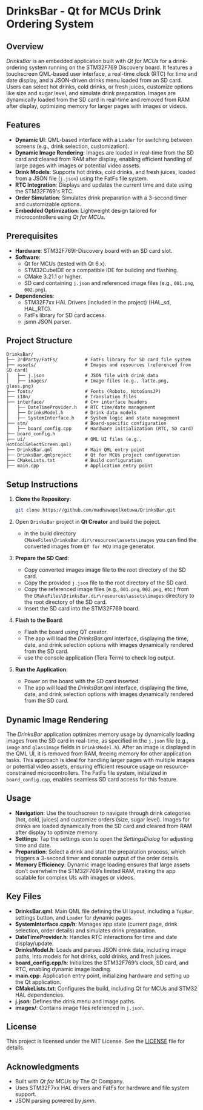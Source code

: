 # DrinksBar - Qt for MCUs Drink Ordering System

## Overview
*DrinksBar* is an embedded application built with *Qt for MCUs* for a drink-ordering system running on the STM32F769 Discovery board. It features a touchscreen QML-based user interface, a real-time clock (RTC) for time and date display, and a JSON-driven drinks menu loaded from an SD card. Users can select hot drinks, cold drinks, or fresh juices, customize options like size and sugar level, and simulate drink preparation. Images are dynamically loaded from the SD card in real-time and removed from RAM after display, optimizing memory for larger pages with images or videos.

## Features
- **Dynamic UI**: QML-based interface with a `Loader` for switching between screens (e.g., drink selection, customization).
- **Dynamic Image Rendering**: Images are loaded in real-time from the SD card and cleared from RAM after display, enabling efficient handling of large pages with images or potential video assets.
- **Drink Models**: Supports hot drinks, cold drinks, and fresh juices, loaded from a JSON file (`j.json`) using the FatFs file system.
- **RTC Integration**: Displays and updates the current time and date using the STM32F769's RTC.
- **Order Simulation**: Simulates drink preparation with a 3-second timer and customizable options.
- **Embedded Optimization**: Lightweight design tailored for microcontrollers using *Qt for MCUs*.

## Prerequisites
- **Hardware**: STM32F769I-Discovery board with an SD card slot.
- **Software**:
  - Qt for MCUs (tested with Qt 6.x).
  - STM32CubeIDE or a compatible IDE for building and flashing.
  - CMake 3.21.1 or higher.
  - SD card containing `j.json` and referenced image files (e.g., `001.png`, `002.png`).
- **Dependencies**:
  - STM32F7xx HAL Drivers (included in the project) (HAL_sd, HAL_RTC).
  - FatFs library for SD card access.
  - jsmn JSON parser.

## Project Structure
```
DrinksBar/
├── 3rdParty/FatFs/          # FatFs library for SD card file system
├── assets/                  # Images and resources (referenced from SD card)
│   ├── j.json               # JSON file with drink data
│   ├── images/              # Image files (e.g., latte.png, glass.png)
├── fonts/                   # Fonts (Roboto, NotoSansJP)
├── i18n/                    # Translation files
├── interface/               # C++ interface headers
│   ├── DateTimeProvider.h   # RTC time/date management
│   ├── DrinksModel.h        # Drink data models
│   ├── SystemInterface.h    # System logic and state management
├── stm/                     # Board-specific configuration
│   ├── board_config.cpp     # Hardware initialization (RTC, SD card)
├── board_config.h
├── ui/                      # QML UI files (e.g., HotCoolSelectScreen.qml)
├── DrinksBar.qml            # Main QML entry point
├── DrinksBar.qmlproject     # Qt for MCUs project configuration
├── CMakeLists.txt           # Build configuration
├── main.cpp                 # Application entry point
```

## Setup Instructions

1. **Clone the Repository**:
   ```bash
   git clone https://github.com/madhawapolkotuwa/DrinksBar.git
   ```

2. Open `DrinksBar` project in **Qt Creator** and build the poject.
    - in the build directory `CMakeFiles\DrinksBar.dir\resources\assets\images` you can find the converted images from `QT for MCU` image generator.
    

3. **Prepare the SD Card**:
   - Copy converted images image file to the root directory of the SD card. 
   - Copy the provided `j.json` file to the root directory of the SD card. 
   - Copy the referenced image files (e.g., `001.png`, `002.png`, etc.) from the `CMakeFiles\DrinksBar.dir\resources\assets\images` directory to the root directory of the SD card.
   - Insert the SD card into the STM32F769 board.

4. **Flash to the Board**:
   - Flash the board using QT creator.
   - The app will load the *DrinksBar.qml* interface, displaying the time, date, and drink selection options with images dynamically rendered from the SD card.
   - use the console application (Tera Term) to check log output.

5. **Run the Application**:
   - Power on the board with the SD card inserted.
   - The app will load the *DrinksBar.qml* interface, displaying the time, date, and drink selection options with images dynamically rendered from the SD card.

## Dynamic Image Rendering
The *DrinksBar* application optimizes memory usage by dynamically loading images from the SD card in real-time, as specified in the `j.json` file (e.g., `image` and `glassImage` fields in `DrinksModel.h`). After an image is displayed in the QML UI, it is removed from RAM, freeing memory for other application tasks. This approach is ideal for handling larger pages with multiple images or potential video assets, ensuring efficient resource usage on resource-constrained microcontrollers. The FatFs file system, initialized in `board_config.cpp`, enables seamless SD card access for this feature.

## Usage
- **Navigation**: Use the touchscreen to navigate through drink categories (hot, cold, juices) and customize orders (size, sugar level). Images for drinks are loaded dynamically from the SD card and cleared from RAM after display to optimize memory.
- **Settings**: Tap the settings icon to open the *SettingsDialog* for adjusting time and date.
- **Preparation**: Select a drink and start the preparation process, which triggers a 3-second timer and console output of the order details.
- **Memory Efficiency**: Dynamic image loading ensures that large assets don’t overwhelm the STM32F769’s limited RAM, making the app scalable for complex UIs with images or videos.

## Key Files
- **DrinksBar.qml**: Main QML file defining the UI layout, including a `TopBar`, settings button, and `Loader` for dynamic pages.
- **SystemInterface.cpp/h**: Manages app state (current page, drink selection, order details) and simulates drink preparation.
- **DateTimeProvider.h**: Handles RTC interactions for time and date display/update.
- **DrinksModel.h**: Loads and parses JSON drink data, including image paths, into models for hot drinks, cold drinks, and fresh juices.
- **board_config.cpp/h**: Initializes the STM32F769’s clock, SD card, and RTC, enabling dynamic image loading.
- **main.cpp**: Application entry point, initializing hardware and setting up the Qt application.
- **CMakeLists.txt**: Configures the build, including Qt for MCUs and STM32 HAL dependencies.
- **j.json**: Defines the drink menu and image paths.
- **images/**: Contains image files referenced in `j.json`.


## License
This project is licensed under the MIT License. See the [LICENSE](LICENSE) file for details.

## Acknowledgments
- Built with *Qt for MCUs* by The Qt Company.
- Uses STM32F7xx HAL drivers and FatFs for hardware and file system support.
- JSON parsing powered by *jsmn*.
